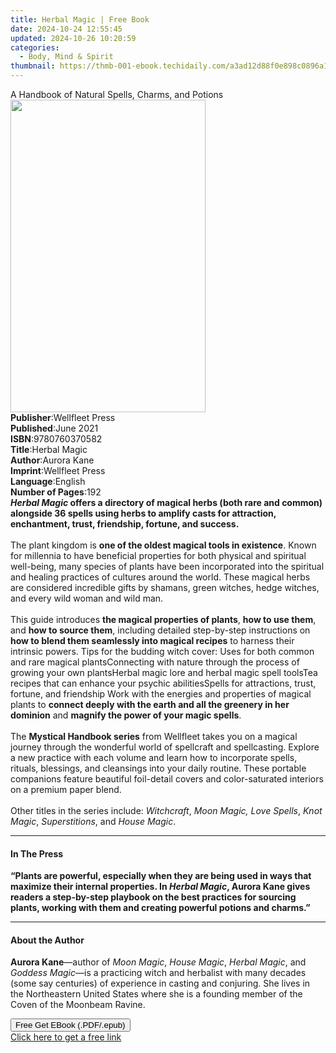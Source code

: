 ```yaml
---
title: Herbal Magic | Free Book
date: 2024-10-24 12:55:45
updated: 2024-10-26 10:20:59
categories:
  - Body, Mind & Spirit
thumbnail: https://thmb-001-ebook.techidaily.com/a3ad12d88f0e898c0896a1a0f9f91e27e0261a2401af62c4f333e1e6f9a70828.jpg
---
```

<main id="book-container">
  <div class="flex flex-col">
    <div class="book-brief flex-1 py-6 px-4 sm:p-6 md:py-10 md:px-8">
      <!-- brief-->
      <div class="book-brief-main">
        A Handbook of Natural Spells, Charms, and Potions
      </div>
    </div>
    <div
      class="book-meta-info flex-1 grid gap-4 col-start-1 col-end-3 row-start-1 sm:mb-6 sm:grid-cols-4 lg:gap-6 lg:col-start-2 lg:row-end-6 lg:row-span-6 lg:mb-0"
    >
      <div
        class="book-meta-info-left place-content-center mt-4 p-4 text-sm leading-6 col-start-2 col-span-2 dark:text-slate-400"
      >
        <img
          class="w-full h-500 object-cover rounded-lg sm:h-255 sm:col-span-2 lg:col-span-full"
          src="https://img-001-ebook.techidaily.com/e9e7cd0c24d28183bd91b60f733fbc8debf82ead701c218a2836a34b0b1309fb.jpg"
          alt=""
          width="312"
          height="500"
        />
      </div>
      <div
        class="book-meta-info-right mt-2 col-start-1 row-start-2 col-span-3 self-center"
      >
        <!-- meta data  -->
        <div class="flex flex-col px-4 md:px-8">
          <div class="flex-1">
            <strong>Publisher</strong>:<span class="px-2">Wellfleet Press</span>
          </div>
          <div class="flex-1">
            <strong>Published</strong>:<span class="px-2">June 2021</span>
          </div>
          <div class="flex-1">
            <strong>ISBN</strong>:<span class="px-2">9780760370582</span>
          </div>
          <div class="flex-1">
            <strong>Title</strong>:<span class="px-2">Herbal Magic</span>
          </div>
          <div class="flex-1">
            <strong>Author</strong>:<span class="px-2">Aurora Kane</span>
          </div>
          <div class="flex-1">
            <strong>Imprint</strong>:<span class="px-2">Wellfleet Press</span>
          </div>
          <div class="flex-1">
            <strong>Language</strong>:<span class="px-2">English</span>
          </div>
          <div class="flex-1">
            <strong>Number of Pages</strong>:<span class="px-2">192</span>
          </div>
        </div>
      </div>
    </div>
    <div class="book-description flex-1 py-6 px-4 sm:p-6 md:py-10 md:px-8">
      <div class="book-description-main">
        <div accordion-content="" id="description">
          <b
            ><i>Herbal Magic</i> offers a directory of magical herbs (both rare
            and common) alongside 36 spells using herbs to amplify casts for
            attraction, enchantment, trust, friendship, fortune, and success.</b
          ><br /><br />
          The plant kingdom is
          <b>one of the oldest magical tools in existence</b>. Known for
          millennia to have beneficial properties for both physical and
          spiritual well-being, many species of plants have been incorporated
          into the spiritual and healing practices of cultures around the world.
          These magical herbs are considered incredible gifts by shamans, green
          witches, hedge witches, and every wild woman and wild man.<br /><br />
          This guide introduces <b>the magical properties of plants</b>,
          <b>how to use them</b>, and <b>how to source them</b>, including
          detailed step-by-step instructions on
          <b>how to blend them seamlessly into magical recipes</b> to harness
          their intrinsic powers. Tips for the budding witch cover: Uses for
          both common and rare magical plantsConnecting with nature through the
          process of growing your own plantsHerbal magic lore and herbal magic
          spell toolsTea recipes that can enhance your psychic abilitiesSpells
          for attractions, trust, fortune, and friendship Work with the energies
          and properties of magical plants to
          <b
            >connect deeply with the earth and all the greenery in her
            dominion</b
          >
          and <b>magnify the power of your magic spells</b>.<br /><br />
          The <b>Mystical Handbook series</b> from Wellfleet takes you on a
          magical journey through the wonderful world of spellcraft and
          spellcasting. Explore a new practice with each volume and learn how to
          incorporate spells, rituals, blessings, and cleansings into your daily
          routine. These portable companions feature beautiful foil-detail
          covers and color-saturated interiors on a premium paper blend.<br /><br />
          Other titles in the series include:&nbsp;<i>Witchcraft</i>,
          <i>Moon Magic, Love Spells</i>, <i>Knot Magic</i>,
          <i>Superstitions</i>, and <i>House Magic</i>.
        </div>
        <div class="accordion-fader"></div>
      </div>
    </div>
    <div class="book-excerpts flex-1 py-6 px-4 sm:p-6 md:py-10 md:px-8">
      <!-- excerpts-->
      <div class="book-excerpts-main">
        <hr />
        <h4 class="placeholder placeholder-heading">
          <span>In The Press</span>
        </h4>
        <p></p>
        <p>
          <b
            >“Plants are powerful, especially when they are being used in ways
            that maximize their internal properties. In&nbsp;<i>Herbal Magic</i
            >, Aurora Kane gives readers a step-by-step playbook on the best
            practices for sourcing plants, working with them and creating
            powerful potions and charms.”</b
          >
        </p>
        <p></p>
      </div>
    </div>
    <div class="book-about-author flex-1 py-6 px-4 sm:p-6 md:py-10 md:px-8">
      <!-- about author-->
      <div class="book-main-author-main">
        <hr />
        <h4 class="placeholder placeholder-heading">
          <span>About the Author</span>
        </h4>
        <p></p>
        <p>
          <b>Aurora Kane</b>—author of <i>Moon Magic</i>, <i>House Magic</i>,
          <i>Herbal Magic</i>, and <i>Goddess Magic</i>—is a practicing witch
          and herbalist with many decades (some say centuries) of experience in
          casting and conjuring. She lives in the Northeastern United States
          where she is a founding member of the Coven of the Moonbeam Ravine.
        </p>
        <p></p>
      </div>
    </div>
    <div class="book-free-get flex-1 py-6 px-4 sm:p-6 md:py-10 md:px-8">
      <button
        id="btn-free-get"
        class="bg-blue-500 hover:bg-blue-700 text-white font-bold py-2 px-4 rounded"
      >
        Free Get EBook (.PDF/.epub)
      </button>
      <div id="countdown-display" class="px-2 text-lg mt-2"></div>
      <a
        id="free-link"
        class="hidden bg-blue-500 hover:bg-blue-700 text-white font-bold py-2 px-4 rounded"
        href="https://www.ebooks.com/en-us/book/210252504/herbal-magic/aurora-kane/"
        target="_blank"
        >Click here to get a free link</a
      >
    </div>
    <script>
      let countdownTime = 0;
      let countdownInterval = null;
      document
        .getElementById('btn-free-get')
        .addEventListener('click', startCountdown);
      function startCountdown() {
        countdownTime = new Date().getTime() + 60000 * 3;
        countdownInterval = setInterval(updateCountdown, 1000);
        document.getElementById('btn-free-get').disabled = true;
        document
          .getElementById('btn-free-get')
          .classList.add('bg-gray-500', 'cursor-not-allowed');
      }
      function updateCountdown() {
        let currentTime = new Date().getTime();
        let timeLeft = countdownTime - currentTime;
        let secondsLeft = Math.floor(timeLeft / 1000);
        document.getElementById('countdown-display').innerHTML =
          `Remaining time: ${secondsLeft} seconds.`;
        if (secondsLeft <= 0) {
          clearInterval(countdownInterval);
          document.getElementById('btn-free-get').classList.add('hidden');
          document.getElementById('free-link').classList.remove('hidden');
          document.getElementById('countdown-display').innerHTML = '';
        }
      }
    </script>
  </div>
</main>
